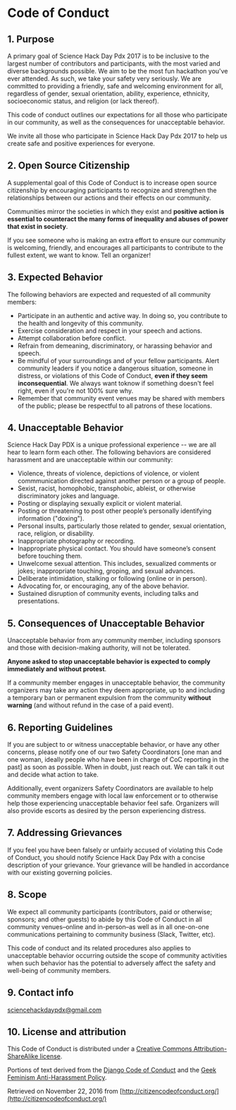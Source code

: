# Code of Conduct

## 1. Purpose

A primary goal of Science Hack Day Pdx 2017 is to be inclusive to the largest number of contributors and participants, with the most varied and diverse backgrounds possible. We aim to be the most fun hackathon you've ever attended. As such, we take your safety very seriously. We are committed to providing a friendly, safe and welcoming environment for all, regardless of gender, sexual orientation, ability, experience, ethnicity, socioeconomic status, and religion (or lack thereof).

This code of conduct outlines our expectations for all those who participate in our community, as well as the consequences for unacceptable behavior.

We invite all those who participate in Science Hack Day Pdx 2017 to help us create safe and positive experiences for everyone.

## 2. Open Source Citizenship

A supplemental goal of this Code of Conduct is to increase open source citizenship by encouraging participants to recognize and strengthen the relationships between our actions and their effects on our community.

Communities mirror the societies in which they exist and **positive action is essential to counteract the many forms of inequality and abuses of power that exist in society**.

If you see someone who is making an extra effort to ensure our community is welcoming, friendly, and encourages all participants to contribute to the fullest extent, we want to know. Tell an organizer!

## 3. Expected Behavior

The following behaviors are expected and requested of all community members:

*   Participate in an authentic and active way. In doing so, you contribute to the health and longevity of this community.
*   Exercise consideration and respect in your speech and actions.
*   Attempt collaboration before conflict.
*   Refrain from demeaning, discriminatory, or harassing behavior and speech.
*   Be mindful of your surroundings and of your fellow participants. Alert community leaders if you notice a dangerous situation, someone in distress, or violations of this Code of Conduct, **even if they seem inconsequential**. We always want toknow if something doesn't feel right, even if you're not 100% sure why.
*   Remember that community event venues may be shared with members of the public; please be respectful to all patrons of these locations.

## 4. Unacceptable Behavior

Science Hack Day PDX is a unique professional experience -- we are all hear to learn form each other. The following behaviors are considered harassment and are unacceptable within our community:

*   Violence, threats of violence, depictions of violence, or violent commmunication directed against another person or a group of people.
*   Sexist, racist, homophobic, transphobic, ableist, or otherwise discriminatory jokes and language. 
*   Posting or displaying sexually explicit or violent material.
*   Posting or threatening to post other people’s personally identifying information ("doxing").
*   Personal insults, particularly those related to gender, sexual orientation, race, religion, or disability.
*   Inappropriate photography or recording.
*   Inappropriate physical contact. You should have someone’s consent before touching them.
*   Unwelcome sexual attention. This includes, sexualized comments or jokes; inappropriate touching, groping, and sexual advances.
*   Deliberate intimidation, stalking or following (online or in person).
*   Advocating for, or encouraging, any of the above behavior.
*   Sustained disruption of community events, including talks and presentations.

## 5. Consequences of Unacceptable Behavior

Unacceptable behavior from any community member, including sponsors and those with decision-making authority, will not be tolerated.

**Anyone asked to stop unacceptable behavior is expected to comply immediately and without protest**.

If a community member engages in unacceptable behavior, the community organizers may take any action they deem appropriate, up to and including a temporary ban or permanent expulsion from the community **without warning** (and without refund in the case of a paid event). 

## 6. Reporting Guidelines

If you are subject to or witness unacceptable behavior, or have any other concerns, please notify one of our two Safety Coordinators [one man and one woman, ideally people who have been in charge of CoC reporting in the past] as soon as possible. When in doubt, just reach out. We can talk it out and decide what action to take. 


Additionally, event organizers Safety Coordinators are available to help community members engage with local law enforcement or to otherwise help those experiencing unacceptable behavior feel safe. Organizers will also provide escorts as desired by the person experiencing distress.

## 7. Addressing Grievances

If you feel you have been falsely or unfairly accused of violating this Code of Conduct, you should notify Science Hack Day Pdx with a concise description of your grievance. Your grievance will be handled in accordance with our existing governing policies.



## 8. Scope

We expect all community participants (contributors, paid or otherwise; sponsors; and other guests) to abide by this Code of Conduct in all community venues–online and in-person–as well as in all one-on-one communications pertaining to community business (Slack, Twitter, etc).

This code of conduct and its related procedures also applies to unacceptable behavior occurring outside the scope of community activities when such behavior has the potential to adversely affect the safety and well-being of community members.

## 9. Contact info

sciencehackdaypdx@gmail.com

## 10. License and attribution

This Code of Conduct is distributed under a [Creative Commons Attribution-ShareAlike license](http://creativecommons.org/licenses/by-sa/3.0/).

Portions of text derived from the [Django Code of Conduct](https://www.djangoproject.com/conduct/) and the [Geek Feminism Anti-Harassment Policy](http://geekfeminism.wikia.com/wiki/Conference_anti-harassment/Policy).

Retrieved on November 22, 2016 from [http://citizencodeofconduct.org/](http://citizencodeofconduct.org/)
